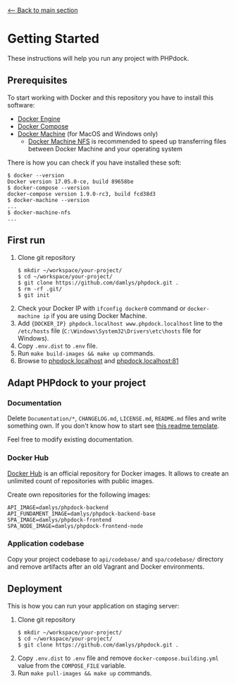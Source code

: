 [<-- Back to main section](../README.md)

# Getting Started

These instructions will help you run any project with PHPdock.

## Prerequisites

To start working with Docker and this repository you have to install this software:

* [Docker Engine](https://docs.docker.com/engine/)
* [Docker Compose](https://docs.docker.com/compose/)
* [Docker Machine](https://docs.docker.com/machine/) (for MacOS and Windows only)
  * [Docker Machine NFS](https://github.com/adlogix/docker-machine-nfs) is recommended
    to speed up transferring files between Docker Machine and your operating system

There is how you can check if you have installed these soft:

```
$ docker --version
Docker version 17.05.0-ce, build 89658be
$ docker-compose --version
docker-compose version 1.9.0-rc3, build fcd38d3
$ docker-machine --version
...
$ docker-machine-nfs
...
```

## First run

1. Clone git repository
    ```
    $ mkdir ~/workspace/your-project/
    $ cd ~/workspace/your-project/
    $ git clone https://github.com/damlys/phpdock.git .
    $ rm -rf .git/
    $ git init
    ```
1. Check your Docker IP with `ifconfig docker0` command
   or `docker-machine ip` if you are using Docker Machine.  
1. Add `{DOCKER_IP} phpdock.localhost www.phpdock.localhost` line to 
   the `/etc/hosts` file
   (`C:\Windows\System32\Drivers\etc\hosts` file for Windows).
1. Copy `.env.dist` to `.env` file.
1. Run `make build-images && make up` commands.
1. Browse to [phpdock.localhost](http://phpdock.localhost)
   and [phpdock.localhost:81](http://phpdock.localhost:81)

## Adapt PHPdock to your project

### Documentation

Delete `Documentation/*`, `CHANGELOG.md`, `LICENSE.md`, `README.md` files
and write something own. If you don't know how to start see
[this readme template](https://gist.github.com/PurpleBooth/109311bb0361f32d87a2).

Feel free to modify existing documentation.

### Docker Hub

[Docker Hub](https://hub.docker.com) is an official repository for Docker images. 
It allows to create an unlimited count of repositories with public images.

Create own repositories for the following images:

```
API_IMAGE=damlys/phpdock-backend
API_FUNDAMENT_IMAGE=damlys/phpdock-backend-base
SPA_IMAGE=damlys/phpdock-frontend
SPA_NODE_IMAGE=damlys/phpdock-frontend-node
```

### Application codebase

Copy your project codebase to `api/codebase/` and `spa/codebase/`
directory and remove artifacts after an old Vagrant and Docker environments.

## Deployment

This is how you can run your application on staging server:

1. Clone git repository
   ```
   $ mkdir ~/workspace/your-project/
   $ cd ~/workspace/your-project/
   $ git clone https://github.com/damlys/phpdock.git .
   ```
1. Copy `.env.dist` to `.env` file and remove `docker-compose.building.yml` value from 
   the `COMPOSE_FILE` variable.
1. Run `make pull-images && make up` commands.
